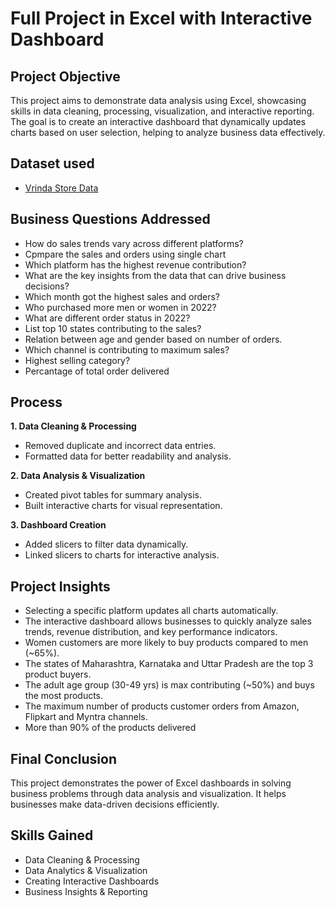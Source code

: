 # Full Project in Excel with Interactive Dashboard
## Project Objective
This project aims to demonstrate data analysis using Excel, showcasing skills in data cleaning, processing, visualization, and interactive reporting. The goal is to create an interactive dashboard that dynamically updates charts based on user selection, helping to analyze business data effectively.

## Dataset used
- <a href="https://github.com/alina-khan-1/Data-Analyst-Excel/blob/main/project%201.xlsx">Vrinda Store Data</a>
## Business Questions Addressed
- How do sales trends vary across different platforms?
- Cpmpare the sales and orders using single chart
- Which platform has the highest revenue contribution?
- What are the key insights from the data that can drive business decisions?
- Which month got the highest sales and orders?
- Who purchased more men or women in 2022?
- What are different order status in 2022?
- List top 10 states contributing to the sales?
- Relation between age and gender based on number of orders.
- Which channel is contributing to maximum sales?
- Highest selling category?
- Percantage of total order delivered 

## Process
**1. Data Cleaning & Processing**
- Removed duplicate and incorrect data entries.
- Formatted data for better readability and analysis.

**2. Data Analysis & Visualization**
- Created pivot tables for summary analysis.
- Built interactive charts for visual representation.

**3. Dashboard Creation**
- Added slicers to filter data dynamically.
- Linked slicers to charts for interactive analysis.

## Project Insights

- Selecting a specific platform updates all charts automatically.
- The interactive dashboard allows businesses to quickly analyze sales trends, revenue distribution, and key performance indicators.
- Women customers are more likely to buy products compared to men (~65%).
- The states of Maharashtra, Karnataka and Uttar Pradesh are the top 3 product buyers.
- The adult age group (30-49 yrs) is max contributing (~50%) and buys the most products.
- The maximum number of products customer orders from Amazon, Flipkart and Myntra channels.
- More than 90% of the products delivered

## Final Conclusion

This project demonstrates the power of Excel dashboards in solving business problems through data analysis and visualization. It helps businesses make data-driven decisions efficiently.

## Skills Gained
- Data Cleaning & Processing
- Data Analytics & Visualization
- Creating Interactive Dashboards
- Business Insights & Reporting
